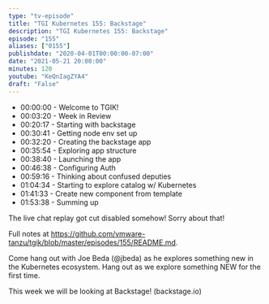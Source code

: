 ```yaml
---
type: "tv-episode"
title: "TGI Kubernetes 155: Backstage"
description: "TGI Kubernetes 155: Backstage"
episode: "155"
aliases: ["0155"]
publishdate: "2020-04-01T00:00:00-07:00"
date: "2021-05-21 20:00:00"
minutes: 120
youtube: "KeQnIagZYA4"
draft: "False"
---
```


- 00:00:00 - Welcome to TGIK!
- 00:03:20 - Week in Review
- 00:20:17 - Starting with backstage
- 00:30:41 - Getting node env set up
- 00:32:20 - Creating the backstage app
- 00:35:54 - Exploring app structure
- 00:38:40 - Launching the app
- 00:46:38 - Configuring Auth
- 00:59:16 - Thinking about confused deputies
- 01:04:34 - Starting to explore catalog w/ Kubernetes
- 01:41:33 - Create new component from template
- 01:53:38 - Summing up

The live chat replay got cut disabled somehow! Sorry about that!

Full notes at https://github.com/vmware-tanzu/tgik/blob/master/episodes/155/README.md.

Come hang out with Joe Beda (@jbeda) as he explores something new in the Kubernetes ecosystem.  Hang out as we explore something NEW for the first time.

This week we will be looking at Backstage! (backstage.io)